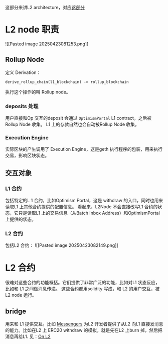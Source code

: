 这部分来讲L2 architecture，对应[这部分](https://specs.optimism.io/protocol/overview.html#optimism-overview)

# L2 node 职责
![[Pasted image 20250423081253.png]]
## Rollup Node
定义 Derivation：
```
derive_rollup_chain(l1_blockchain) -> rollup_blockchain
```
执行这个操作的叫 Rollup node。

### deposits 处理
用户直接和Op 交互的deposit 会通过 `OptimismPortal` L1 contract，之后被Rollup Node 收集。
L1 上的存款自然也会自动被Rollup Node 收集。

### Execution Engine
实际区块的产生调用了 Execution Engine，这是geth 执行程序的包装，用来执行交易，影响区块状态。

## 交互对象
### L1 合约
包括特定的L 1 合约，比如Optimism Portal，这是 withdraw 的入口，同时也用来读取L1 上其他合约提供的配置信息。
看起来，L2Node 不会直接改写L1 合约的状态，它只是读取L1 上的交易信息（从Batch Inbox Address）和OptimismPortal 上提供的状态。

### L2 合约
包括L2 合约：
![[Pasted image 20250423082149.png]]


# L2 合约
很难对这些合约的功能概括。它们提供了非常广泛的功能，比如对L1 状态反应，比如和 L1 之间做消息传递。
这些合约都用solidity 写成，和 L2 的用户交互，被L2 node 运行。
## bridge
用来和 L1 提供交互。比如 [Messengers](https://specs.optimism.io/protocol/messengers.html#cross-domain-messengers) 为L2 开发者提供了从L2 向L1 直接发消息的能力。比如在L2 上 ERC20 withdraw 的模拟，就是先在L2 上burn 掉，然后把消息再给L1. 见：[On L2](https://specs.optimism.io/protocol/withdrawals.html#on-l2)

